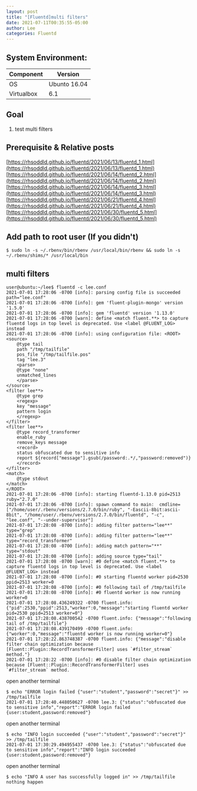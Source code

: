 ```yaml
---
layout: post
title: "[Fluentd]multi filters"
date: 2021-07-11T00:35:55-05:00
author: Lee
categories: Fluentd
---
```


## System Environment:

|  Component  |  Version  |
| ---- | ---- |
|  OS  |  Ubunto 16.04  |
|  Virtualbox  |  6.1  |


## Goal
1. test multi filters

## Prerequisite & Relative posts
  [https://rhsoddld.github.io/fluentd/2021/06/13/fluentd_1.html](https://rhsoddld.github.io/fluentd/2021/06/13/fluentd_1.html)  
  [https://rhsoddld.github.io/fluentd/2021/06/14/fluentd_2.html](https://rhsoddld.github.io/fluentd/2021/06/14/fluentd_2.html)
  [https://rhsoddld.github.io/fluentd/2021/06/14/fluentd_3.html](https://rhsoddld.github.io/fluentd/2021/06/14/fluentd_3.html)
  [https://rhsoddld.github.io/fluentd/2021/06/21/fluentd_4.html](https://rhsoddld.github.io/fluentd/2021/06/21/fluentd_4.html)
  [https://rhsoddld.github.io/fluentd/2021/06/30/fluentd_5.html](https://rhsoddld.github.io/fluentd/2021/06/30/fluentd_5.html)

## Add path to root user (If you didn't)
	$ sudo ln -s ~/.rbenv/bin/rbenv /usr/local/bin/rbenv && sudo ln -s ~/.rbenv/shims/* /usr/local/bin


## multi filters 

	user@ubuntu:~/lee$ fluentd -c lee.conf
	2021-07-01 17:28:06 -0700 [info]: parsing config file is succeeded path="lee.conf"
	2021-07-01 17:28:06 -0700 [info]: gem 'fluent-plugin-mongo' version '1.5.0'
	2021-07-01 17:28:06 -0700 [info]: gem 'fluentd' version '1.13.0'
	2021-07-01 17:28:06 -0700 [warn]: define <match fluent.**> to capture fluentd logs in top level is deprecated. Use <label @FLUENT_LOG> instead
	2021-07-01 17:28:06 -0700 [info]: using configuration file: <ROOT>
	<source>
		@type tail
		path "/tmp/tailfile"
		pos_file "/tmp/tailfile.pos"
		tag "lee.3"
		<parse>
		@type "none"
		unmatched_lines
		</parse>
	</source>
	<filter lee**>
		@type grep
		<regexp>
		key "message"
		pattern login
		</regexp>
	</filter>
	<filter lee**>
		@type record_transformer
		enable_ruby
		remove_keys message
		<record>
		status obfuscated due to sensitive info
		report ${record["message"].gsub(/password:.*/,"password:removed")}
		</record>
	</filter>
	<match>
		@type stdout
	</match>
	</ROOT>
	2021-07-01 17:28:06 -0700 [info]: starting fluentd-1.13.0 pid=2513 ruby="2.7.0"
	2021-07-01 17:28:06 -0700 [info]: spawn command to main:  cmdline=["/home/user/.rbenv/versions/2.7.0/bin/ruby", "-Eascii-8bit:ascii-8bit", "/home/user/.rbenv/versions/2.7.0/bin/fluentd", "-c", "lee.conf", "--under-supervisor"]
	2021-07-01 17:28:08 -0700 [info]: adding filter pattern="lee**" type="grep"
	2021-07-01 17:28:08 -0700 [info]: adding filter pattern="lee**" type="record_transformer"
	2021-07-01 17:28:08 -0700 [info]: adding match pattern="**" type="stdout"
	2021-07-01 17:28:08 -0700 [info]: adding source type="tail"
	2021-07-01 17:28:08 -0700 [warn]: #0 define <match fluent.**> to capture fluentd logs in top level is deprecated. Use <label @FLUENT_LOG> instead
	2021-07-01 17:28:08 -0700 [info]: #0 starting fluentd worker pid=2530 ppid=2513 worker=0
	2021-07-01 17:28:08 -0700 [info]: #0 following tail of /tmp/tailfile
	2021-07-01 17:28:08 -0700 [info]: #0 fluentd worker is now running worker=0
	2021-07-01 17:28:08.436249322 -0700 fluent.info: {"pid":2530,"ppid":2513,"worker":0,"message":"starting fluentd worker pid=2530 ppid=2513 worker=0"}
	2021-07-01 17:28:08.438700542 -0700 fluent.info: {"message":"following tail of /tmp/tailfile"}
	2021-07-01 17:28:08.439170499 -0700 fluent.info: {"worker":0,"message":"fluentd worker is now running worker=0"}
	2021-07-01 17:28:22.863748387 -0700 fluent.info: {"message":"disable filter chain optimization because [Fluent::Plugin::RecordTransformerFilter] uses `#filter_stream` method."}
	2021-07-01 17:28:22 -0700 [info]: #0 disable filter chain optimization because [Fluent::Plugin::RecordTransformerFilter] uses `#filter_stream` method.


open another terminal  

	$ echo "ERROR login failed {"user":"student","password":"secret"}" >> /tmp/tailfile
	2021-07-01 17:28:40.448050627 -0700 lee.3: {"status":"obfuscated due to sensitive info","report":"ERROR login failed {user:student,password:removed"}


open another terminal  

	$ echo "INFO login succeeded {"user":"student","password":"secret"}" >> /tmp/tailfile
	2021-07-01 17:30:29.494955437 -0700 lee.3: {"status":"obfuscated due to sensitive info","report":"INFO login succeeded {user:student,password:removed"}

open another terminal  

	$ echo "INFO A user has successfully logged in" >> /tmp/tailfile
	nothing happen

